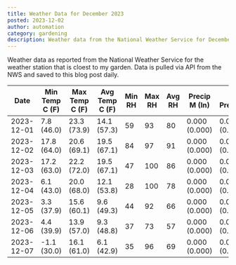 ```yaml
---
title: Weather Data for December 2023
posted: 2023-12-02
author: automation
category: gardening
description: Weather data from the National Weather Service for December 2023
---
```


Weather data as reported from the National Weather Service for the weather station 
that is cloest to my garden. Data is pulled via API from the NWS and saved to this 
blog post daily.

|Date|Min Temp C (F)|Max Temp C (F)|Avg Temp C (F)|Min RH|Max RH|Avg RH|Precip M (In)|Avg Precip/Hr|
|---|---|---|---|---|---|---|---|---|
|2023-12-01|7.8 (46.0)|23.3 (73.9)|14.1 (57.3)|59|93|80|0.000 (0.000)|0.000 (0.000)|
|2023-12-02|17.8 (64.0)|20.6 (69.1)|19.5 (67.1)|84|97|91|0.000 (0.000)|0.000 (0.000)|
|2023-12-03|17.2 (63.0)|22.2 (72.0)|19.5 (67.1)|47|100|86|0.000 (0.000)|0.000 (0.000)|
|2023-12-04|6.1 (43.0)|20.0 (68.0)|12.1 (53.8)|28|100|78|0.000 (0.000)|0.000 (0.000)|
|2023-12-05|3.3 (37.9)|15.6 (60.1)|9.6 (49.3)|44|92|66|0.000 (0.000)|0.000 (0.000)|
|2023-12-06|4.4 (39.9)|13.9 (57.0)|9.3 (48.8)|37|73|57|0.000 (0.000)|0.000 (0.000)|
|2023-12-07|-1.1 (30.0)|16.1 (61.0)|6.1 (42.9)|35|96|69|0.000 (0.000)|0.000 (0.000)|
